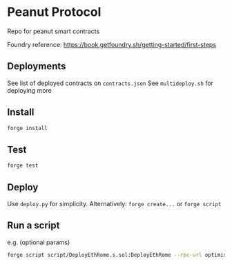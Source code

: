 # Peanut Protocol

Repo for peanut smart contracts

Foundry reference: https://book.getfoundry.sh/getting-started/first-steps

## Deployments

See list of deployed contracts on `contracts.json`
See `multideploy.sh` for deploying more

## Install

```bash
forge install
```

## Test

```bash
forge test
```

## Deploy

Use `deploy.py` for simplicity.
Alternatively: `forge create...` or `forge script`

## Run a script

e.g. (optional params)

```bash
forge script script/DeployEthRome.s.sol:DeployEthRome --rpc-url optimism-goerli --broadcast --verify -vvvv --legacy
```
